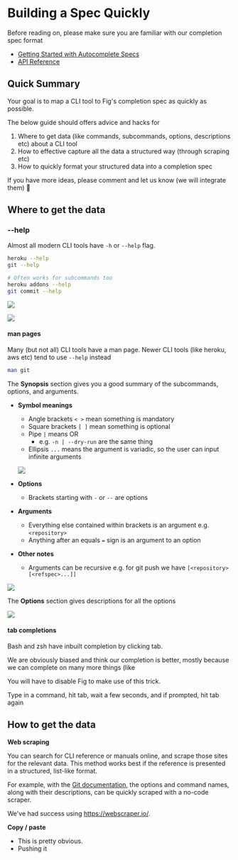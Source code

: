 # Building a Spec Quickly

Before reading on, please make sure you are familiar with our completion spec format

- [Getting Started with Autocomplete Specs](./getting-started)
- [API Reference](./api)

## Quick Summary

Your goal is to map a CLI tool to Fig's completion spec as quickly as possible.

The below guide should offers advice and hacks for

1. Where to get data (like commands, subcommands, options, descriptions etc) about a CLI tool
2. How to effective capture all the data a structured way (through scraping etc)
3. How to quickly format your structured data into a completion spec

If you have more ideas, please comment and let us know (we will integrate them) 🙂

## Where to get the data

### --help

Almost all modern CLI tools have `-h` or `--help` flag.

```bash
heroku --help
git --help

# Often works for subcommands too
heroku addons --help
git commit --help
```

![](/docAssets/autocomplete/building-a-spec-quickly/--help.png)

![](/docAssets/autocomplete/building-a-spec-quickly/--help2.png)

#### man pages

Many (but not all) CLI tools have a man page. Newer CLI tools (like heroku, aws etc) tend to use `--help` instead

```bash
man git
```

The **Synopsis** section gives you a good summary of the subcommands, options, and arguments.

- **Symbol meanings**
  - Angle brackets `< >` mean something is mandatory
  - Square brackets `[ ]` mean something is optional
  - Pipe `|` means OR
    - e.g. `-n | --dry-run` are the same thing
  - Ellipsis `...` means the argument is variadic, so the user can input infinite arguments

  ![](/docAssets/autocomplete/building-a-spec-quickly/variadic.png)

- **Options**

  - Brackets starting with `-` or `--` are options

- **Arguments**

  - Everything else contained within brackets is an argument e.g. `<repository>`
  - Anything after an equals `=` sign is an argument to an option

- **Other notes**

  - Arguments can be recursive e.g. for git push we have  `[<repository> [<refspec>...]]`

![](/docAssets/autocomplete/building-a-spec-quickly/recursive.png)

The **Options** section gives descriptions for all the options

![](/docAssets/autocomplete/building-a-spec-quickly/options.png)

#### tab completions

Bash and zsh have inbuilt completion by clicking tab.

We are obviously biased and think our completion is better, mostly because we can complete on many more things (like

You will have to disable Fig to make use of this trick.

Type in a command, hit tab, wait a few seconds, and if prompted, hit tab again

## How to get the data

**Web scraping**

You can search for CLI reference or manuals online, and scrape those sites for the relevant data. This method works best if the reference is presented in a structured, list-like format.

For example, with the [Git documentation](https://git-scm.com/docs/git), the options and command names, along with their descriptions, can be quickly scraped with a no-code scraper.

We've had success using https://webscraper.io/.

**Copy / paste**

- This is pretty obvious.
- Pushing it
